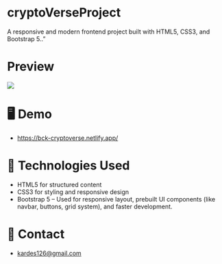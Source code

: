 # cryptoVerseProject

<p>A responsive and modern frontend project built with HTML5, CSS3, and Bootstrap 5.</b>.”</p>

# Preview

![](screen.gif) 


# 🖥️ Demo
- https://bck-cryptoverse.netlify.app/

# 🧰 Technologies Used

- HTML5 for structured content
- CSS3 for styling and responsive design
- Bootstrap 5 – Used for responsive layout, prebuilt UI components (like navbar, buttons, grid system), and faster development.


# 📧 Contact

- kardes126@gmail.com
